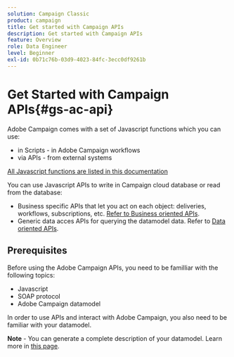 ```yaml
---
solution: Campaign Classic
product: campaign
title: Get started with Campaign APIs
description: Get started with Campaign APIs
feature: Overview
role: Data Engineer
level: Beginner
exl-id: 0b71c76b-03d9-4023-84fc-3ecc0df9261b
---
```

# Get Started with Campaign APIs{#gs-ac-api}

Adobe Campaign comes with a set of Javascript functions which you can use:

* in Scripts - in Adobe Campaign workflows
* via APIs - from external systems

[All Javascript functions are listed in this documentation](https://docs.adobe.com/content/help/en/campaign-classic/technicalresources/api/p-1.html)

You can use Javascript APIs to write in Campaign cloud database or read from the database:

* Business specific APIs that let you act on each object: deliveries, workflows, subscriptions, etc. [Refer to Business oriented APIs](https://experienceleague.adobe.com/docs/campaign-classic/using/configuring-campaign-classic/api/business-oriented-apis.html).
* Generic data acces APIs for querying the datamodel data. Refer to [Data oriented APIs](https://experienceleague.adobe.com/docs/campaign-classic/using/configuring-campaign-classic/api/data-oriented-apis.html).


## Prerequisites

Before using the Adobe Campaign APIs, you need to be familliar with the following topics:

* Javascript
* SOAP protocol
* Adobe Campaign datamodel

In order to use APIs and interact with Adobe Campaign, you also need to be familiar with your datamodel.  

**Note** - You can generate a complete description of your datamodel. Learn more in [this page](datamodel.md).
